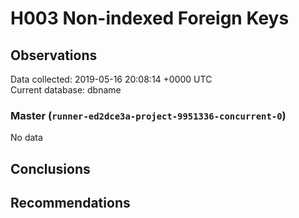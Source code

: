 # H003 Non-indexed Foreign Keys #

## Observations ##
Data collected: 2019-05-16 20:08:14 +0000 UTC  
Current database: dbname  

### Master (`runner-ed2dce3a-project-9951336-concurrent-0`) ###


No data


## Conclusions ##


## Recommendations ##

